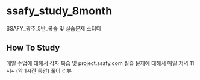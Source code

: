 # ssafy_study_8month
SSAFY_광주_5반_복습 및 실습문제 스터디

## How To Study
매일 수업에 대해서 각자 복습 및 project.ssafy.com 실습 문제에 대해서 매일 저녁 11시~ (약 1시간 동안) 풀이 리뷰
